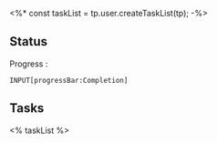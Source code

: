<%* const taskList = tp.user.createTaskList(tp);
-%>

## Status
Progress :  
```meta-bind
INPUT[progressBar:Completion]
```

## Tasks
<% taskList %>
